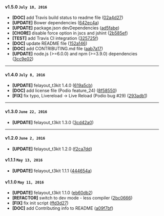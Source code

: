 
#### v1.5.0 `July 18, 2016`
- **[DOC]** add Travis build status to readme file ([02a4d27](https://github.com/t3kit/theme_t3kit_customizer/commit/02a4d27))
- **[UPDATE]** Bower dependencies ([642ec4a](https://github.com/t3kit/theme_t3kit_customizer/commit/642ec4a))
- **[UPDATE]** package.json devDependencies ([ad5fabe](https://github.com/t3kit/theme_t3kit_customizer/commit/ad5fabe))
- **[CHORE]** disable force option in jscs and jshint ([2b585ef](https://github.com/t3kit/theme_t3kit_customizer/commit/2b585ef))
- **[TEST]** add Travis CI integration ([325725f](https://github.com/t3kit/theme_t3kit_customizer/commit/325725f))
- **[DOC]** update README file ([152a146](https://github.com/t3kit/theme_t3kit_customizer/commit/152a146))
- **[DOC]** add CONTRIBUTING.md file ([aab7a17](https://github.com/t3kit/theme_t3kit_customizer/commit/aab7a17))
- **[UPDATE]** node.js (>=6.0.0) and npm (>=3.9.0) dependencies ([3cc9e02](https://github.com/t3kit/theme_t3kit_customizer/commit/3cc9e02))

***

#### v1.4.0 `July 8, 2016`
- **[UPDATE]** felayout_t3kit 1.4.0 ([619a5cb](https://github.com/t3kit/theme_t3kit_customizer/commit/619a5cb))
- **[DOC]** add license file (Podio feature_24) ([8f58550](https://github.com/t3kit/theme_t3kit_customizer/commit/8f58550))
- **[FIX]** fix typo, Livereload -> Live Reload (Podio bug #29) ([293adb1](https://github.com/t3kit/theme_t3kit_customizer/commit/293adb1))

***

#### v1.3.0 `June 22, 2016`
- **[UPDATE]** felayout_t3kit 1.3.0 ([3cd42a0](https://github.com/t3kit/theme_t3kit_customizer/commit/3cd42a0))

***
#### v1.2.0 `June 2, 2016`
- **[UPDATE]** felayout_t3kit 1.2.0 ([f2ca7dd](https://github.com/t3kit/theme_t3kit_customizer/commit/f2ca7dd))

#### v1.1.1 `May 13, 2016`
- **[UPDATE]** felayout_t3kit 1.1.1 ([444654a](https://github.com/t3kit/theme_t3kit_customizer/commit/444654a))

#### v1.1.0 `May 11, 2016`
- **[UPDATE]** felayout_t3kit 1.1.0 ([eb60db2](https://github.com/t3kit/theme_t3kit_customizer/commit/eb60db2))
- **[REFACTOR]** switch to dev mode - less compiler ([2bc0666](https://github.com/t3kit/theme_t3kit_customizer/commit/2bc0666))
- **[FIX]** fix init script ([ffd3d27](https://github.com/t3kit/theme_t3kit_customizer/commit/ffd3d27))
- **[DOC]** add Contributing info to README ([a09f7bf](https://github.com/t3kit/theme_t3kit_customizer/commit/a09f7bf))

